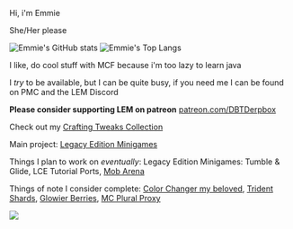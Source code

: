 Hi, i'm Emmie

She/Her please

![Emmie's GitHub stats](https://github-readme-stats.vercel.app/api?username=DBTDerpbox&theme=radical&show_icons=true)
![Emmie's Top Langs](https://github-readme-stats.vercel.app/api/top-langs/?username=DBTDerpbox&theme=radical)

I like, do cool stuff with MCF because i'm too lazy to learn java

I *try* to be available, but I can be quite busy, if you need me I can be found on PMC and the LEM Discord

**Please consider supporting LEM on patreon** [patreon.com/DBTDerpbox](https://www.patreon.com/DBTDerpbox)

Check out my [Crafting Tweaks Collection](https://github.com/DBTDerpbox/dbtderpbox/blob/main/crafting-tweaks.md)

Main project: [Legacy Edition Minigames](https://github.com/DBTDerpbox/Legacy-Edition-Battle)

Things I plan to work on *eventually*: Legacy Edition Minigames: Tumble & Glide, LCE Tutorial Ports, [Mob Arena](https://github.com/DBTDerpbox/Derpboxs-Mob-Arena)

Things of note I consider complete: [Color Changer my beloved](https://github.com/DBTDerpbox/Color-Changer), [Trident Shards](https://github.com/DBTDerpbox/Trident-Shards), [Glowier Berries](https://github.com/DBTDerpbox/Glowier-Berries), [MC Plural Proxy](https://github.com/DBTDerpbox/MC-Plural-Proxy)

![](https://visitor-badge.glitch.me/badge?page_id=DBTDerpbox.DBTDerpbox)
